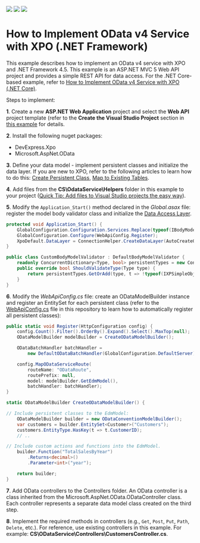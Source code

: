 <!-- default badges list -->
![](https://img.shields.io/endpoint?url=https://codecentral.devexpress.com/api/v1/VersionRange/137757184/19.2.7%2B)
[![](https://img.shields.io/badge/Open_in_DevExpress_Support_Center-FF7200?style=flat-square&logo=DevExpress&logoColor=white)](https://supportcenter.devexpress.com/ticket/details/T830571)
[![](https://img.shields.io/badge/📖_How_to_use_DevExpress_Examples-e9f6fc?style=flat-square)](https://docs.devexpress.com/GeneralInformation/403183)
<!-- default badges end -->
How to Implement OData v4 Service with XPO (.NET Framework)
========================================

This example describes how to implement an OData v4 service with XPO and .NET Framework 4.5. This example is an ASP.NET MVC 5 Web API project and provides a simple REST API for data access. For the .NET Core-based example, refer to [How to Implement OData v4 Service with XPO (.NET Core)](https://github.com/DevExpress-Examples/XPO_how-to-implement-odata4-service-with-xpo-netcore).

Steps to implement:

**1**. Create a new **ASP.NET Web Application** project and select the **Web API** project template (refer to the **Create the Visual Studio Project** section in [this example](https://docs.microsoft.com/en-us/aspnet/web-api/overview/odata-support-in-aspnet-web-api/odata-v4/create-an-odata-v4-endpoint) for details.

**2**. Install the following nuget packages:
* DevExpress.Xpo
* Microsoft.AspNet.OData

**3**. Define your data model - implement persistent classes and initialize the data layer. If you are new to XPO, refer to the following articles to learn how to do this: [Create Persistent Class](https://docs.devexpress.com/XPO/2077/create-a-data-model/create-a-persistent-object), [Map to Existing Tables](https://docs.devexpress.com/CoreLibraries/3264/devexpress-orm-tool/concepts/basics-of-creating-persistent-objects-for-existing-data-tables).

**4**. Add files from the **CS\OdataService\Helpers** folder in this example to your project ([Quick Tip: Add files to Visual Studio projects the easy way](https://blogs.msdn.microsoft.com/davidklinems/2007/12/18/quick-tip-add-files-to-visual-studio-projects-the-easy-way/)).

**5**. Modify the `Application_Start()` method declared in the *Global.asax* file: register the model body validator class and initialize the [Data Access Layer](https://docs.devexpress.com/CoreLibraries/2121/devexpress-orm-tool/feature-center/connecting-to-a-data-store/data-access-layer).

```cs
protected void Application_Start() {
	GlobalConfiguration.Configuration.Services.Replace(typeof(IBodyModelValidator), new CustomBodyModelValidator());
	GlobalConfiguration.Configure(WebApiConfig.Register);
	XpoDefault.DataLayer = ConnectionHelper.CreateDataLayer(AutoCreateOption.SchemaAlreadyExists, true);
}

public class CustomBodyModelValidator : DefaultBodyModelValidator {
	readonly ConcurrentDictionary<Type, bool> persistentTypes = new ConcurrentDictionary<Type, bool>();
	public override bool ShouldValidateType(Type type) {
		return persistentTypes.GetOrAdd(type, t => !typeof(IXPSimpleObject).IsAssignableFrom(t));
	}
}
```

**6**. Modify the *WebApiConfig.cs* file: create an ODataModelBuilder instance and register an EntitySet for each persistent class (refer to the [WebApiConfig.cs](CS/ODataService/App_Start/WebApiConfig.cs) file in this repository to learn how to automatically register all persistent classes):

```cs
public static void Register(HttpConfiguration config) {
	config.Count().Filter().OrderBy().Expand().Select().MaxTop(null);
	ODataModelBuilder modelBuilder = CreateODataModelBuilder();

	ODataBatchHandler batchHandler =
		new DefaultODataBatchHandler(GlobalConfiguration.DefaultServer);

	config.MapODataServiceRoute(
		routeName: "ODataRoute",
		routePrefix: null,
		model: modelBuilder.GetEdmModel(),
		batchHandler: batchHandler);
}

static ODataModelBuilder CreateODataModelBuilder() { 

// Include persistent classes to the EdmModel:
	ODataModelBuilder builder = new ODataConventionModelBuilder();
	var customers = builder.EntitySet<Customer>("Customers");
	customers.EntityType.HasKey(t => t.CustomerID);
	// ..

// Include custom actions and functions into the EdmModel.
	builder.Function("TotalSalesByYear")
		.Returns<decimal>()
		.Parameter<int>("year");

	return builder;
}
```

**7**. Add OData controllers to the Controllers folder. An OData controller is a class inherited from the Microsoft.AspNet.OData.ODataController class. Each controller represents a separate data model class created on the third step.

**8**. Implement the required methods in controllers (e.g., `Get`, `Post`, `Put`, `Path`, `Delete`, etc.). For reference, use existing controllers in this example. For example: **CS\ODataService\Controllers\CustomersController.cs**.
